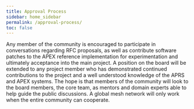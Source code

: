 ```yaml
---
title: Approval Process
sidebar: home_sidebar
permalink: /approval-process/
toc: false
---
```


Any member of the community is encouraged to participate in conversations regarding RFC proposals, as well as contribute software patches to the APEX reference implementation for experimentation and ultimately acceptance into the main project. A position on the board will be extended to any project member who has demonstrated continued contributions to the project and a well understood knowledge of the APRS and APEX systems. The hope is that members of the community will look to the board members, the core team, as mentors and domain experts able to help guide the public discussions. A global mesh network will only work when the entire community can cooperate.
